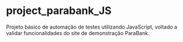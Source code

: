 # project_parabank_JS

Projeto básico de automação de testes utilizando JavaScript, voltado a validar funcionalidades do site de demonstração ParaBank.
